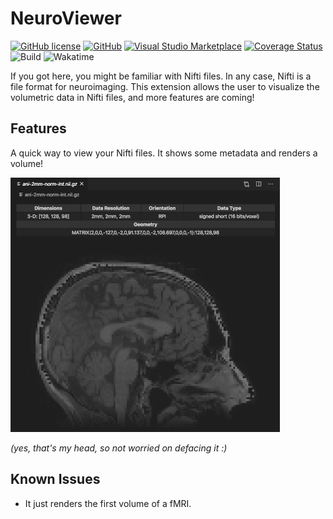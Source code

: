 # NeuroViewer

<!-- (https://raw.githubusercontent.com/anibalsolon/vscode-neuro-viewer/main/neuro-viewer.png) -->
<!-- (https://mattermost.brainhack.org/brainhack/channels/vscode-neuro-viewer) -->

[![GitHub license](https://img.shields.io/github/license/anibalsolon/vscode-neuro-viewer.svg)](https://github.com/anibalsolon/vscode-neuro-viewer/blob/main/LICENSE)
[![GitHub](https://flat.badgen.net/github/release/anibalsolon/vscode-neuro-viewer)](https://github.com/anibalsolon/vscode-neuro-viewer/releases)
[![Visual Studio Marketplace](https://vsmarketplacebadge.apphb.com/installs-short/anibalsolon.neuro-viewer.svg)](https://marketplace.visualstudio.com/items?itemName=anibalsolon.neuro-viewer)
[![Coverage Status](https://coveralls.io/repos/github/anibalsolon/vscode-neuro-viewer/badge.svg?branch=develop)](https://coveralls.io/github/anibalsolon/vscode-neuro-viewer?branch=main)
![Build](https://github.com/anibalsolon/vscode-neuro-viewer/actions/workflows/test-and-deploy.yml/badge.svg?branch=main)
![Wakatime](https://user-images.githubusercontent.com/562525/159188432-2f20e2ca-4a57-4a4f-a935-6728751939dc.png)


If you got here, you might be familiar with Nifti files. In any case, Nifti is a file format for neuroimaging.
This extension allows the user to visualize the volumetric data in Nifti files, and more features are coming!

## Features

A quick way to view your Nifti files. It shows some metadata and renders a volume!

![My brain in the viewer](https://raw.githubusercontent.com/anibalsolon/vscode-neuro-viewer/main/neuro-viewer-screenshot.png)

*(yes, that's my head, so not worried on defacing it :)*
## Known Issues

* It just renders the first volume of a fMRI.
